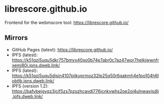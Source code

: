 # librescore.github.io
Frontend for the webmscore tool: https://librescore.github.io/

## Mirrors
- GitHub Pages (latest): https://librescore.github.io/
- IPFS (latest): https://k51qzi5uqu5dkr757bmyx40xo0b74e7abr0c7az47wor7helkjwwnfrxemj80i.ipns.dweb.link/
- IPFS (latest): https://k51qzi5uqu5djsin4107pijkyprmoz32lp25q50r6qakmh4e1po104h6lobtlb.ipns.dweb.link/
- IPFS (version 1.2): https://bafybeigyqz3jcif5zs7pzszhcavdl776jcnkvwhs2oe2oi4ulnwavjsdli.ipfs.dweb.link/
